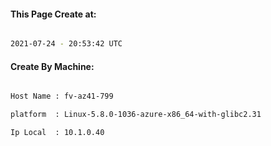 
   
#### This Page Create at:

```bash

2021-07-24 - 20:53:42 UTC

```

#### Create By Machine:

```bash

Host Name : fv-az41-799

platform  : Linux-5.8.0-1036-azure-x86_64-with-glibc2.31

Ip Local  : 10.1.0.40

```

